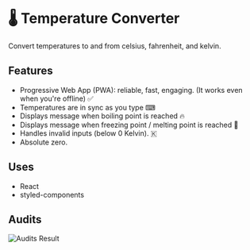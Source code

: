 # 🌡 Temperature Converter

Convert temperatures to and from celsius, fahrenheit, and kelvin.

## Features

- Progressive Web App (PWA): reliable, fast, engaging. (It works even when you're offline) ✅
- Temperatures are in sync as you type ⌨
- Displays message when boiling point is reached 🔥
- Displays message when freezing point / melting point is reached 🧊
- Handles invalid inputs (below 0 Kelvin). 🇰
- Absolute zero.

## Uses

- React 
- styled-components

## Audits

![Audits Result](https://i.imgur.com/xCHvGAw.png)
